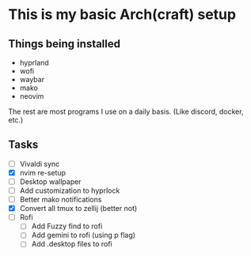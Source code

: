 # This is my basic Arch(craft) setup

## Things being installed

- hyprland
- wofi
- waybar
- mako
- neovim

The rest are most programs I use on a daily basis. (Like discord, docker, etc.)

## Tasks

- [ ] Vivaldi sync
- [x] nvim re-setup
- [ ] Desktop wallpaper
- [ ] Add customization to hyprlock
- [ ] Better mako notifications
- [x] Convert all tmux to zellij (better not)
- [ ] Rofi
    * [ ] Add Fuzzy find to rofi
    * [ ] Add gemini to rofi (using p flag)
    * [ ] Add .desktop files to rofi
